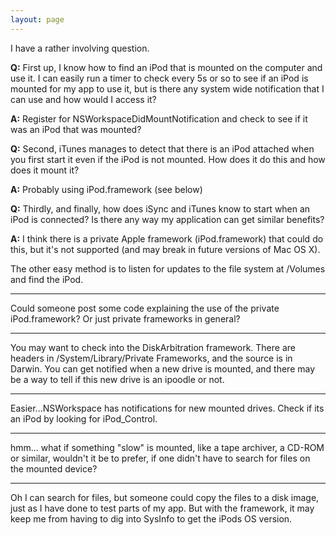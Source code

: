```yaml
---
layout: page
---
```




I have a rather involving question. 

**Q:** First up, I know how to find an iPod that is mounted on the computer and use it. I can easily run a timer to check every 5s or so to see if an iPod is mounted for my app to use it, but is there any system wide notification that I can use and how would I access it?

**A:** Register for NSWorkspaceDidMountNotification and check to see if it was an iPod that was mounted?

**Q:** Second, iTunes manages to detect that there is an iPod attached when you first start it even if the iPod is not mounted. How does it do this and how does it mount it?


**A:** Probably using iPod.framework (see below)

**Q:** Thirdly, and finally, how does iSync and iTunes know to start when an iPod is connected? Is there any way my application can get similar benefits?


**A:** I think there is a private Apple framework (iPod.framework) that could do this, but it's not supported (and may break in future versions of Mac OS X). 

The other easy method is to listen for updates to the file system at /Volumes and find the iPod.

----

Could someone post some code explaining the use of the private iPod.framework? Or just private frameworks in general?

----

You may want to check into the DiskArbitration framework.  There are headers in /System/Library/Private Frameworks, and the source is in Darwin.  You can get notified when a new drive is mounted, and there may be a way to tell if this new drive is an ipoodle or not.

----

Easier...NSWorkspace has notifications for new mounted drives. Check if its an iPod by looking for iPod_Control.

----

hmm... what if something "slow" is mounted, like a tape archiver, a CD-ROM or similar, wouldn't it be to prefer, if one didn't have to search for files on the mounted device?

----

Oh I can search for files, but someone could copy the files to a disk image, just as I have done to test parts of my app. But with the framework, it may keep me from having to dig into SysInfo to get the iPods OS version.
